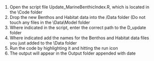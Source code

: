 
1. Open the script file Update_MarineBenthicIndex.R, which is located in the \Code folder
2. Drop the new Benthos and Habitat data into the /Data folder (Do not touch any files in the \Data\Model folder 
3. Where indicated in the script, enter the correct path to the D_update folder
4. Where indicated add the names for the Benthos and Habitat data files you just added to the \Data folder
5. Run the code by highlighting it and hitting the run icon
6. The output will appear in the Output folder appended with date